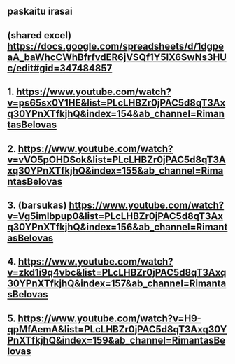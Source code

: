 ## paskaitu irasai

## (shared excel) https://docs.google.com/spreadsheets/d/1dgpeaA_baWhcCWhBfrfvdER6jVSQf1Y5lX6SwNs3HUc/edit#gid=347484857

## 1. https://www.youtube.com/watch?v=ps65sx0Y1HE&list=PLcLHBZr0jPAC5d8qT3Axq30YPnXTfkjhQ&index=154&ab_channel=RimantasBelovas

## 2. https://www.youtube.com/watch?v=vVO5pOHDSok&list=PLcLHBZr0jPAC5d8qT3Axq30YPnXTfkjhQ&index=155&ab_channel=RimantasBelovas

## 3. (barsukas) https://www.youtube.com/watch?v=Vg5imlbpup0&list=PLcLHBZr0jPAC5d8qT3Axq30YPnXTfkjhQ&index=156&ab_channel=RimantasBelovas

## 4. https://www.youtube.com/watch?v=zkd1i9q4vbc&list=PLcLHBZr0jPAC5d8qT3Axq30YPnXTfkjhQ&index=157&ab_channel=RimantasBelovas

## 5. https://www.youtube.com/watch?v=H9-qpMfAemA&list=PLcLHBZr0jPAC5d8qT3Axq30YPnXTfkjhQ&index=159&ab_channel=RimantasBelovas
